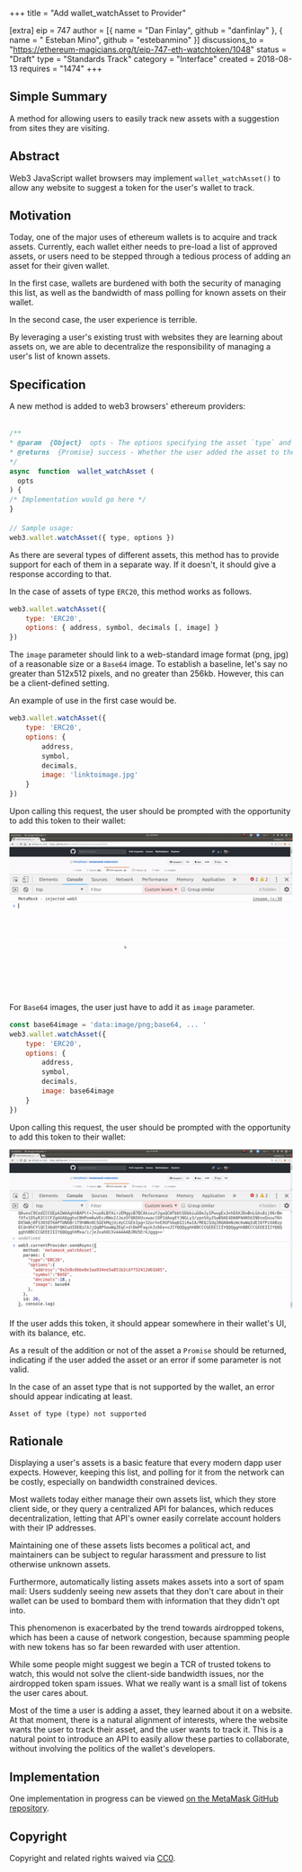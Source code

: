 +++
title = "Add wallet_watchAsset to Provider"

[extra]
eip = 747
author = [{ name = "Dan Finlay", github = "danfinlay" }, { name = " Esteban Mino", github = "estebanmino" }]
discussions_to = "https://ethereum-magicians.org/t/eip-747-eth-watchtoken/1048"
status = "Draft"
type = "Standards Track"
category = "Interface"
created = 2018-08-13
requires = "1474"
+++

<!--You can leave these HTML comments in your merged EIP and delete the visible duplicate text guides, they will not appear and may be helpful to refer to if you edit it again. This is the suggested template for new EIPs. Note that an EIP number will be assigned by an editor. When opening a pull request to submit your EIP, please use an abbreviated title in the filename, `eip-draft_title_abbrev.md`. The title should be 44 characters or less.-->

## Simple Summary
<!--"If you can't explain it simply, you don't understand it well enough." Provide a simplified and layman-accessible explanation of the EIP.-->
A method for allowing users to easily track new assets with a suggestion from sites they are visiting.

## Abstract
<!--A short (~200 word) description of the technical issue being addressed.-->
Web3 JavaScript wallet browsers may implement `wallet_watchAsset()` to allow any website to suggest a token for the user's wallet to track.

## Motivation
<!--The motivation is critical for EIPs that want to change the Ethereum protocol. It should clearly explain why the existing protocol specification is inadequate to address the problem that the EIP solves. EIP submissions without sufficient motivation may be rejected outright.-->
Today, one of the major uses of ethereum wallets is to acquire and track assets. Currently, each wallet either needs to pre-load a list of approved assets, or users need to be stepped through a tedious process of adding an asset for their given wallet.

In the first case, wallets are burdened with both the security of managing this list, as well as the bandwidth of mass polling for known assets on their wallet.

In the second case, the user experience is terrible.

By leveraging a user's existing trust with websites they are learning about assets on, we are able to decentralize the responsibility of managing a user's list of known assets.

## Specification
<!--The technical specification should describe the syntax and semantics of any new feature. The specification should be detailed enough to allow competing, interoperable implementations for any of the current Ethereum platforms (go-ethereum, parity, cpp-ethereum, ethereumj, ethereumjs, and [others](https://github.com/ethereum/wiki/wiki/Clients)).-->
A new method is added to web3 browsers' ethereum providers:

```javascript

/**
* @param  {Object}  opts - The options specifying the asset `type` and `options` specific for each of asset.
* @returns  {Promise} success - Whether the user added the asset to their wallet.
*/
async  function  wallet_watchAsset (
  opts
) {
/* Implementation would go here */
}

// Sample usage:
web3.wallet.watchAsset({ type, options })
```
As there are several types of different assets, this method has to provide support for each of them in a separate way. If it doesn't, it should give a response according to that.

In the case of assets of type `ERC20`, this method works as follows.

```javascript
web3.wallet.watchAsset({
	type: 'ERC20',
	options: { address, symbol, decimals [, image] }
})
```

The `image` parameter should link to a web-standard image format (png, jpg) of a reasonable size or a `Base64` image. To establish a baseline, let's say no greater than 512x512 pixels, and no greater than 256kb. However, this can be a client-defined setting.

An example of use in the first case would be.

```javascript
web3.wallet.watchAsset({
	type: 'ERC20',
	options: {
		address,
		symbol,
		decimals,
		image: 'linktoimage.jpg'
	}
})
```
Upon calling this request, the user should be prompted with the opportunity to add this token to their wallet:

![add-token-prompt 1](../assets/eip-747/add-token-prompt.gif)

For `Base64` images, the user just have to add it as `image` parameter.

```javascript
const base64image = 'data:image/png;base64, ... '
web3.wallet.watchAsset({
	type: 'ERC20',
	options: {
		address,
		symbol,
		decimals,
		image: base64image
	}
})
```
Upon calling this request, the user should be prompted with the opportunity to add this token to their wallet:

![add-token-prompt 2](../assets/eip-747/add-token-prompt2.gif)

If the user adds this token, it should appear somewhere in their wallet's UI, with its balance, etc.

As a result of the addition or not of the asset a `Promise` should be returned, indicating if the user added the asset or an error if some parameter is not valid.

In the case of an asset type that is not supported by the wallet, an error should appear indicating at least.

```
Asset of type (type) not supported
```

## Rationale
<!--The rationale fleshes out the specification by describing what motivated the design and why particular design decisions were made. It should describe alternate designs that were considered and related work, e.g. how the feature is supported in other languages. The rationale may also provide evidence of consensus within the community, and should discuss important objections or concerns raised during discussion.-->
Displaying a user's assets is a basic feature that every modern dapp user expects. However, keeping this list, and polling for it from the network can be costly, especially on bandwidth constrained devices.

Most wallets today either manage their own assets list, which they store client side, or they query a centralized API for balances, which reduces decentralization, letting that API's owner easily correlate account holders with their IP addresses.

Maintaining one of these assets lists becomes a political act, and maintainers can be subject to regular harassment and pressure to list otherwise unknown assets.

Furthermore, automatically listing assets makes assets into a sort of spam mail: Users suddenly seeing new assets that they don't care about in their wallet can be used to bombard them with information that they didn't opt into.

This phenomenon is exacerbated by the trend towards airdropped tokens, which has been a cause of network congestion, because spamming people with new tokens has so far been rewarded with user attention.

While some people might suggest we begin a TCR of trusted tokens to watch, this would not solve the client-side bandwidth issues, nor the airdropped token spam issues. What we really want is a small list of tokens the user cares about.

Most of the time a user is adding a asset, they learned about it on a website. At that moment, there is a natural alignment of interests, where the website wants the user to track their asset, and the user wants to track it. This is a natural point to introduce an API to easily allow these parties to collaborate, without involving the politics of the wallet's developers.

## Implementation
<!--The implementations must be completed before any EIP is given status "Final", but it need not be completed before the EIP is accepted. While there is merit to the approach of reaching consensus on the specification and rationale before writing code, the principle of "rough consensus and running code" is still useful when it comes to resolving many discussions of API details.-->
One implementation in progress can be viewed [on the MetaMask GitHub repository](https://github.com/MetaMask/metamask-extension/pull/4606).

## Copyright
Copyright and related rights waived via [CC0](https://creativecommons.org/publicdomain/zero/1.0/).

